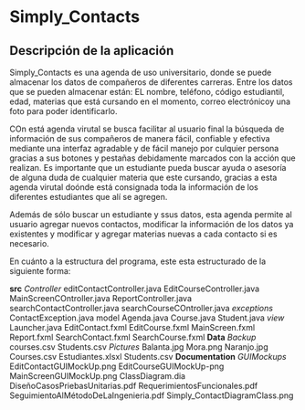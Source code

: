 # Simply_Contacts

## Descripción de la aplicación

Simply_Contacts es una agenda de uso universitario, donde se puede almacenar los datos de compañeros de diferentes carreras.
Entre los datos que se pueden almacenar están: EL nombre, teléfono, código estudiantil, edad, materias que está cursando en 
el momento, correo electrónicoy una foto para poder identificarlo.

COn está agenda virutal se busca facilitar al usuario final la búsqueda de información de sus compañeros de manera fácil,
confiable y efectiva mediante una interfaz agradable y de fácil manejo por culquier persona gracias a sus botones y pestañas
debidamente marcados con la acción que realizan. Es importante que un estudiante pueda buscar ayuda o asesoría de alguna 
duda de cualquier materia que este cursando, gracias a esta agenda virutal doónde está consignada toda la información de los
diferentes estudiantes que alí se agregen.

Además de sólo buscar un estudiante y ssus datos, esta agenda permite al usuario agregar nuevos contactos, modificar la 
información de los datos ya existentes y modificar y agregar materias nuevas a cada contacto si es necesario.

En cuánto a la estructura del programa, este esta estructurado de la siguiente forma:

**src**
     *Controller*
         editContactController.java
         EditCourseController.java
         MainScreenCOntroller.java
         ReportController.java
         searchContactController.java
         searchCourseCOntroller.java
     *exceptions*
         ContactException.java
     model
         Agenda.java
         Course.java
         Student.java
     *view*
         Launcher.java
         EditContact.fxml
         EditCourse.fxml
         MainScreen.fxml
         Report.fxml
         SearchContact.fxml
         SearchCourse.fxml
**Data**
     *Backup*
         courses.csv
         Students.csv
     *Pictures*
         Balanta.jpg
         Mora.png
         Naranjo.jpg
     Courses.csv
     Estudiantes.xlsxl
     Students.csv
**Documentation**
     *GUIMockups*
          EditContactGUIMockUp.png
          EditCourseGUIMockUp-png
          MainScreenGUIMockUp.png
     ClassDiagram.dia
     DiseñoCasosPriebasUnitarias.pdf
     RequerimientosFuncionales.pdf
     SeguimientoAlMétodoDeLaIngenieria.pdf
     Simply_ContactDiagramClass.png